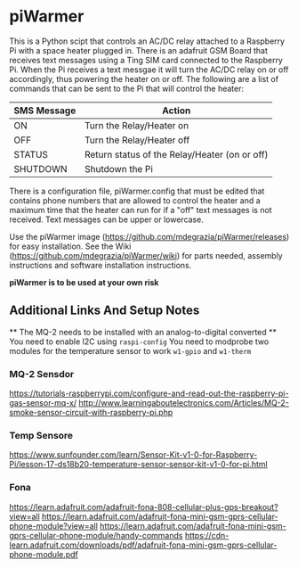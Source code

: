 # piWarmer
This is a Python scipt that controls an AC/DC relay attached to a Raspberry Pi with a space heater plugged in. There is an adafruit GSM Board that receives text messages using a Ting SIM card connected to the Raspberry Pi. When the Pi receives a text messgae it will turn the AC/DC relay on or off accordingly, thus powering the heater on or off. The following are a list of commands that can be sent to the Pi that will control the heater:

SMS Message | Action
------------ | -------------
ON | Turn the Relay/Heater on
OFF | Turn the Relay/Heater off
STATUS | Return status of the Relay/Heater (on or off)
SHUTDOWN | Shutdown the Pi


There is a configuration file, piWarmer.config that must be edited that contains phone numbers that are allowed to control the heater and a maximum time that the heater can run for if a "off" text messages is not received. Text messages can be upper or lowercase.

Use the piWarmer image (https://github.com/mdegrazia/piWarmer/releases)  for easy installation. See the Wiki (https://github.com/mdegrazia/piWarmer/wiki) for parts needed, assembly instructions and software installation instructions.

****piWarmer is to be used at your own risk****

## Additional Links And Setup Notes
** The MQ-2 needs to be installed with an analog-to-digital converted **
You need to enable I2C using `raspi-config`
You need to modprobe two modules for the temperature sensor to work `w1-gpio` and `w1-therm`

### MQ-2 Sensdor
https://tutorials-raspberrypi.com/configure-and-read-out-the-raspberry-pi-gas-sensor-mq-x/
http://www.learningaboutelectronics.com/Articles/MQ-2-smoke-sensor-circuit-with-raspberry-pi.php

### Temp Sensore
https://www.sunfounder.com/learn/Sensor-Kit-v1-0-for-Raspberry-Pi/lesson-17-ds18b20-temperature-sensor-sensor-kit-v1-0-for-pi.html

### Fona
https://learn.adafruit.com/adafruit-fona-808-cellular-plus-gps-breakout?view=all
https://learn.adafruit.com/adafruit-fona-mini-gsm-gprs-cellular-phone-module?view=all
https://learn.adafruit.com/adafruit-fona-mini-gsm-gprs-cellular-phone-module/handy-commands
https://cdn-learn.adafruit.com/downloads/pdf/adafruit-fona-mini-gsm-gprs-cellular-phone-module.pdf
